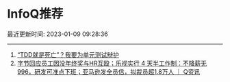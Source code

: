 # InfoQ推荐

最近更新时间: 2023-01-09 09:28:36

--- 
1. [“TDD就是死亡”？我要为单元测试辩护](https://www.infoq.cn/article/Brwh11Pqd6Oa2T8VBpC2) 
2. [字节回应员工因没年终奖与HR互殴；乐视实行 4 天半工作制：不降薪无 996，研发可准点下班；亚马逊发全员信，拟裁员超1.8万人 ｜ Q资讯](https://www.infoq.cn/article/2VOCzMCsy7JQT27Aa8XR) 
